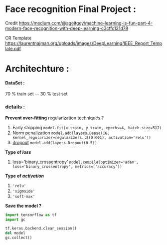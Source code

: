 # Face recognition Final Project : 

Credit
https://medium.com/@ageitgey/machine-learning-is-fun-part-4-modern-face-recognition-with-deep-learning-c3cffc121d78

CR Template
https://laurentnajman.org/uploads/images/DeepLearning/IEEE_Report_Template.pdf


# Architechture : 

#### DataSet : 
$70$ % train set -- $30%$ % test set


### details : 

**Prevent over-fitting**  regularization techniques ? 
1. Early stopping 
    `model.fit(x_train, y_train, epochs=4, batch_size=512)`
3. Norm penalization
    `model.add(layers.Dense(16, kernel_regularizer=regularizers.l2(0.001), activation='relu'))`
3. [dropout](https://keras.io/api/layers/regularization_layers/dropout/)
    `model.add(layers.Dropout(0.5))`

**Type of *loss***
1. loss='binary_crossentropy'
    `model.compile(optimizer='adam', loss='binary_crossentropy', metrics=['accuracy'])`

**Type of *activation***
1. `'relu'`
2. `'sigmoide'`
3. `'soft-max'`


**Save the model ?**
```python
import tensorflow as tf
import gc

tf.keras.backend.clear_session()
del model
gc.collect()
```
